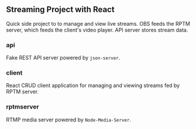 ## Streaming Project with React

Quick side project to to manage and view live streams. OBS feeds the RPTM server, which feeds the client's video player. API server stores stream data.

### api

Fake REST API server powered by `json-server`.

### client

React CRUD client application for managing and viewing streams fed by RPTM server.

### rptmserver

RTMP media server powered by `Node-Media-Server`.
